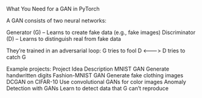 What You Need for a GAN in PyTorch

A GAN consists of two neural networks:

Generator (G) – Learns to create fake data (e.g., fake images)
Discriminator (D) – Learns to distinguish real from fake data

They’re trained in an adversarial loop:
G tries to fool D <---> D tries to catch G


Example projects:
Project Idea	                      Description
MNIST GAN	                    Generate handwritten digits
Fashion-MNIST GAN	            Generate fake clothing images
DCGAN on CIFAR-10	            Use convolutional GANs for color images
Anomaly Detection with GANs   	Learn to detect data that G can’t reproduce